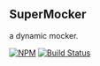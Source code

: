 ## SuperMocker

 a dynamic mocker.

[![NPM](https://nodei.co/npm/supermocker.png)](https://nodei.co/npm/supermocker/)
[![Build Status](https://travis-ci.org/atian25/supermocker.svg)](https://travis-ci.org/atian25/supermocker)
